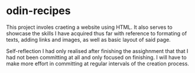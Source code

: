 # odin-recipes
This project involes craeting a website using HTML. It also serves to showcase the skills I have acquired thus far with reference to formating of texts, adding links and images, as well as basic layout of said page.

Self-reflection
I had only realised after finishing the assighnment that that I had not been committing at all and only focused on finishing. I will have to make more effort in committing at regular intervals of the creation process.